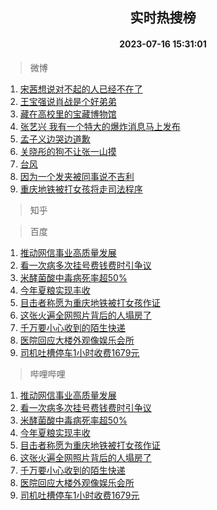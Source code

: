 <div align="center"><h2>实时热搜榜</h2><h4>2023-07-16 15:31:01</h4></div>

> 微博  

1. [宋茜想说对不起的人已经不在了](https://s.weibo.com/weibo?q=%23%E5%AE%8B%E8%8C%9C%E6%83%B3%E8%AF%B4%E5%AF%B9%E4%B8%8D%E8%B5%B7%E7%9A%84%E4%BA%BA%E5%B7%B2%E7%BB%8F%E4%B8%8D%E5%9C%A8%E4%BA%86%23&t=31&band_rank=1&Refer=top)<br />
2. [王宝强说肖战是个好弟弟](https://s.weibo.com/weibo?q=%23%E7%8E%8B%E5%AE%9D%E5%BC%BA%E8%AF%B4%E8%82%96%E6%88%98%E6%98%AF%E4%B8%AA%E5%A5%BD%E5%BC%9F%E5%BC%9F%23&t=31&band_rank=2&Refer=top)<br />
3. [藏在高校里的宝藏博物馆](https://s.weibo.com/weibo?q=%23%E8%97%8F%E5%9C%A8%E9%AB%98%E6%A0%A1%E9%87%8C%E7%9A%84%E5%AE%9D%E8%97%8F%E5%8D%9A%E7%89%A9%E9%A6%86%23&t=31&band_rank=3&Refer=top)<br />
4. [张艺兴 我有一个特大的爆炸消息马上发布](https://s.weibo.com/weibo?q=%E5%BC%A0%E8%89%BA%E5%85%B4%20%E6%88%91%E6%9C%89%E4%B8%80%E4%B8%AA%E7%89%B9%E5%A4%A7%E7%9A%84%E7%88%86%E7%82%B8%E6%B6%88%E6%81%AF%E9%A9%AC%E4%B8%8A%E5%8F%91%E5%B8%83&t=31&band_rank=4&Refer=top)<br />
5. [孟子义边哭边道歉](https://s.weibo.com/weibo?q=%23%E5%AD%9F%E5%AD%90%E4%B9%89%E8%BE%B9%E5%93%AD%E8%BE%B9%E9%81%93%E6%AD%89%23&t=31&band_rank=5&Refer=top)<br />
6. [关晓彤的狗不让张一山摸](https://s.weibo.com/weibo?q=%23%E5%85%B3%E6%99%93%E5%BD%A4%E7%9A%84%E7%8B%97%E4%B8%8D%E8%AE%A9%E5%BC%A0%E4%B8%80%E5%B1%B1%E6%91%B8%23&t=31&band_rank=6&Refer=top)<br />
7. [台风](https://s.weibo.com/weibo?q=%E5%8F%B0%E9%A3%8E&t=31&band_rank=7&Refer=top)<br />
8. [因为一个发夹被同事说不吉利](https://s.weibo.com/weibo?q=%23%E5%9B%A0%E4%B8%BA%E4%B8%80%E4%B8%AA%E5%8F%91%E5%A4%B9%E8%A2%AB%E5%90%8C%E4%BA%8B%E8%AF%B4%E4%B8%8D%E5%90%89%E5%88%A9%23&t=31&band_rank=8&Refer=top)<br />
9. [重庆地铁被打女孩将走司法程序](https://s.weibo.com/weibo?q=%23%E9%87%8D%E5%BA%86%E5%9C%B0%E9%93%81%E8%A2%AB%E6%89%93%E5%A5%B3%E5%AD%A9%E5%B0%86%E8%B5%B0%E5%8F%B8%E6%B3%95%E7%A8%8B%E5%BA%8F%23&t=31&band_rank=9&Refer=top)<br />

> 知乎  


> 百度  

1. [推动网信事业高质量发展](https://www.baidu.com/s?wd=%E6%8E%A8%E5%8A%A8%E7%BD%91%E4%BF%A1%E4%BA%8B%E4%B8%9A%E9%AB%98%E8%B4%A8%E9%87%8F%E5%8F%91%E5%B1%95&sa=fyb_news&rsv_dl=fyb_news)<br />
2. [看一次病多次挂号费钱费时引争议](https://www.baidu.com/s?wd=%E7%9C%8B%E4%B8%80%E6%AC%A1%E7%97%85%E5%A4%9A%E6%AC%A1%E6%8C%82%E5%8F%B7%E8%B4%B9%E9%92%B1%E8%B4%B9%E6%97%B6%E5%BC%95%E4%BA%89%E8%AE%AE&sa=fyb_news&rsv_dl=fyb_news)<br />
3. [米酵菌酸中毒病死率超50%](https://www.baidu.com/s?wd=%E7%B1%B3%E9%85%B5%E8%8F%8C%E9%85%B8%E4%B8%AD%E6%AF%92%E7%97%85%E6%AD%BB%E7%8E%87%E8%B6%8550%25&sa=fyb_news&rsv_dl=fyb_news)<br />
4. [今年夏粮实现丰收](https://www.baidu.com/s?wd=%E4%BB%8A%E5%B9%B4%E5%A4%8F%E7%B2%AE%E5%AE%9E%E7%8E%B0%E4%B8%B0%E6%94%B6&sa=fyb_news&rsv_dl=fyb_news)<br />
5. [目击者称愿为重庆地铁被打女孩作证](https://www.baidu.com/s?wd=%E7%9B%AE%E5%87%BB%E8%80%85%E7%A7%B0%E6%84%BF%E4%B8%BA%E9%87%8D%E5%BA%86%E5%9C%B0%E9%93%81%E8%A2%AB%E6%89%93%E5%A5%B3%E5%AD%A9%E4%BD%9C%E8%AF%81&sa=fyb_news&rsv_dl=fyb_news)<br />
6. [这张火遍全网照片背后的人塌房了](https://www.baidu.com/s?wd=%E8%BF%99%E5%BC%A0%E7%81%AB%E9%81%8D%E5%85%A8%E7%BD%91%E7%85%A7%E7%89%87%E8%83%8C%E5%90%8E%E7%9A%84%E4%BA%BA%E5%A1%8C%E6%88%BF%E4%BA%86&sa=fyb_news&rsv_dl=fyb_news)<br />
7. [千万要小心收到的陌生快递](https://www.baidu.com/s?wd=%E5%8D%83%E4%B8%87%E8%A6%81%E5%B0%8F%E5%BF%83%E6%94%B6%E5%88%B0%E7%9A%84%E9%99%8C%E7%94%9F%E5%BF%AB%E9%80%92&sa=fyb_news&rsv_dl=fyb_news)<br />
8. [医院回应大楼外观像娱乐会所](https://www.baidu.com/s?wd=%E5%8C%BB%E9%99%A2%E5%9B%9E%E5%BA%94%E5%A4%A7%E6%A5%BC%E5%A4%96%E8%A7%82%E5%83%8F%E5%A8%B1%E4%B9%90%E4%BC%9A%E6%89%80&sa=fyb_news&rsv_dl=fyb_news)<br />
9. [司机吐槽停车1小时收费1679元](https://www.baidu.com/s?wd=%E5%8F%B8%E6%9C%BA%E5%90%90%E6%A7%BD%E5%81%9C%E8%BD%A61%E5%B0%8F%E6%97%B6%E6%94%B6%E8%B4%B91679%E5%85%83&sa=fyb_news&rsv_dl=fyb_news)<br />

> 哔哩哔哩  

1. [推动网信事业高质量发展](https://www.baidu.com/s?wd=%E6%8E%A8%E5%8A%A8%E7%BD%91%E4%BF%A1%E4%BA%8B%E4%B8%9A%E9%AB%98%E8%B4%A8%E9%87%8F%E5%8F%91%E5%B1%95&sa=fyb_news&rsv_dl=fyb_news)<br />
2. [看一次病多次挂号费钱费时引争议](https://www.baidu.com/s?wd=%E7%9C%8B%E4%B8%80%E6%AC%A1%E7%97%85%E5%A4%9A%E6%AC%A1%E6%8C%82%E5%8F%B7%E8%B4%B9%E9%92%B1%E8%B4%B9%E6%97%B6%E5%BC%95%E4%BA%89%E8%AE%AE&sa=fyb_news&rsv_dl=fyb_news)<br />
3. [米酵菌酸中毒病死率超50%](https://www.baidu.com/s?wd=%E7%B1%B3%E9%85%B5%E8%8F%8C%E9%85%B8%E4%B8%AD%E6%AF%92%E7%97%85%E6%AD%BB%E7%8E%87%E8%B6%8550%25&sa=fyb_news&rsv_dl=fyb_news)<br />
4. [今年夏粮实现丰收](https://www.baidu.com/s?wd=%E4%BB%8A%E5%B9%B4%E5%A4%8F%E7%B2%AE%E5%AE%9E%E7%8E%B0%E4%B8%B0%E6%94%B6&sa=fyb_news&rsv_dl=fyb_news)<br />
5. [目击者称愿为重庆地铁被打女孩作证](https://www.baidu.com/s?wd=%E7%9B%AE%E5%87%BB%E8%80%85%E7%A7%B0%E6%84%BF%E4%B8%BA%E9%87%8D%E5%BA%86%E5%9C%B0%E9%93%81%E8%A2%AB%E6%89%93%E5%A5%B3%E5%AD%A9%E4%BD%9C%E8%AF%81&sa=fyb_news&rsv_dl=fyb_news)<br />
6. [这张火遍全网照片背后的人塌房了](https://www.baidu.com/s?wd=%E8%BF%99%E5%BC%A0%E7%81%AB%E9%81%8D%E5%85%A8%E7%BD%91%E7%85%A7%E7%89%87%E8%83%8C%E5%90%8E%E7%9A%84%E4%BA%BA%E5%A1%8C%E6%88%BF%E4%BA%86&sa=fyb_news&rsv_dl=fyb_news)<br />
7. [千万要小心收到的陌生快递](https://www.baidu.com/s?wd=%E5%8D%83%E4%B8%87%E8%A6%81%E5%B0%8F%E5%BF%83%E6%94%B6%E5%88%B0%E7%9A%84%E9%99%8C%E7%94%9F%E5%BF%AB%E9%80%92&sa=fyb_news&rsv_dl=fyb_news)<br />
8. [医院回应大楼外观像娱乐会所](https://www.baidu.com/s?wd=%E5%8C%BB%E9%99%A2%E5%9B%9E%E5%BA%94%E5%A4%A7%E6%A5%BC%E5%A4%96%E8%A7%82%E5%83%8F%E5%A8%B1%E4%B9%90%E4%BC%9A%E6%89%80&sa=fyb_news&rsv_dl=fyb_news)<br />
9. [司机吐槽停车1小时收费1679元](https://www.baidu.com/s?wd=%E5%8F%B8%E6%9C%BA%E5%90%90%E6%A7%BD%E5%81%9C%E8%BD%A61%E5%B0%8F%E6%97%B6%E6%94%B6%E8%B4%B91679%E5%85%83&sa=fyb_news&rsv_dl=fyb_news)<br />
